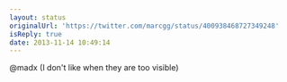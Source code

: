 ```yaml
---
layout: status
originalUrl: 'https://twitter.com/marcgg/status/400938468727349248'
isReply: true
date: 2013-11-14 10:49:14
---
```


@madx (I don't like when they are too visible)
